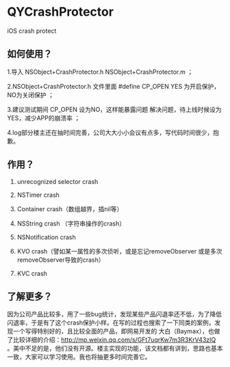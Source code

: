 # QYCrashProtector
iOS crash protect

## 如何使用？

1.导入 NSObject+CrashProtector.h NSObject+CrashProtector.m  ；

2.NSObject+CrashProtector.h 文件里面 #define CP_OPEN  YES 为开启保护， NO为关闭保护 ；

3.建议测试期间 CP_OPEN 设为NO，这样能暴露问题 解决问题，待上线时候设为YES，减少APP的崩溃率 ；

4.log部分楼主还在抽时间完善，公司大大小小会议有点多，写代码时间很少，抱歉。

## 作用？

1. unrecognized selector crash

2. NSTimer crash

3. Container crash（数组越界，插nil等）

4. NSString crash （字符串操作的crash）

5. NSNotification crash

6. KVO crash（譬如某一属性的多次侦听，或是忘记removeObserver 或是多次removeObserver导致的crash）

7. KVC crash  

## 了解更多？

因为公司产品比较多，用了一些bug统计，发现某些产品闪退率还不低，为了降低闪退率，于是有了这个crash保护小样。在写的过程也搜索了一下同类的案例，发现一个写得特别好的，且比较全面的产品，即网易开发的 大白（Baymax），也做了比较详细的介绍：http://mp.weixin.qq.com/s/GFt7uqrKw7m3R3KrV43zIQ 。美中不足的是，他们没有开源。楼主实现的功能，该文档都有讲到，思路也基本一致，大家可以学习使用。我也将抽更多时间完善它。



